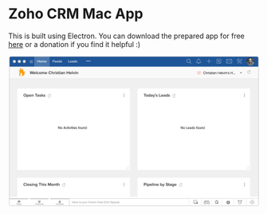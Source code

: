 # Zoho CRM Mac App
This is built using Electron. You can download the prepared app for free [here](https://gum.co/nrAS) or a donation if you find it helpful :)

[![Screenshot of Zoho CRM](https://raw.githubusercontent.com/christianpatrick/electron-zoho_crm/master/screenshot.png)](https://gum.co/nrAS)